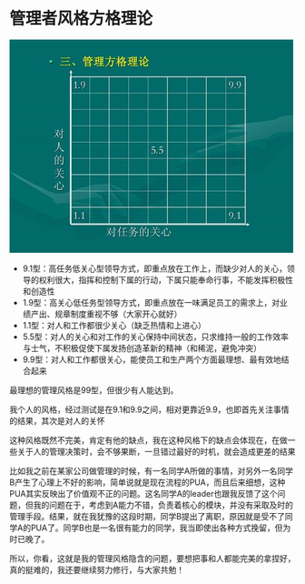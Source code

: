 # **管理者风格方格理论**

![admin-culture](https://github.com/xiaoyuge/Admin-Notes/blob/main/resources/admin-grid-theory.jpg)

- 9.1型：高任务低关心型领导方式，即重点放在工作上，而缺少对人的关心，领导的权利很大，指挥和控制下属的行动，下属只能奉命行事，不能发挥积极性和创造性
- 1.9型：高关心低任务型领导方式，即重点放在一味满足员工的需求上，对业绩产出、规章制度重视不够（大家开心就好）
- 1.1型：对人和工作都很少关心（缺乏热情和上进心）
- 5.5型：对人的关心和对工作的关心保持中间状态，只求维持一般的工作效率与士气，不积极促使下属发扬创造革新的精神（和稀泥，避免冲突）
- 9.9型：对人和工作都很关心，能使员工和生产两个方面最理想、最有效地结合起来

最理想的管理风格是99型，但很少有人能达到。

我个人的风格，经过测试是在9.1和9.9之间，相对更靠近9.9，也即首先关注事情的结果，其次是对人的关怀

这种风格既然不完美，肯定有他的缺点，我在这种风格下的缺点会体现在，在做一些关于人的管理决策时，会不够果断，一旦错过最好的时机，就会造成更差的结果

比如我之前在某家公司做管理的时候，有一名同学A所做的事情，对另外一名同学B产生了心理上不好的影响，简单说就是现在流程的PUA，而且后来细想，这种PUA其实反映出了价值观不正的问题。这名同学A的leader也跟我反馈了这个问题，但我的问题在于，考虑到A能力不错，负责着核心的模块，并没有采取及时的管理手段。结果，就在我犹豫的这段时期，同学B提出了离职，原因就是受不了同学A的PUA了。同学B也是一名很有能力的同学，我当即使出各种方式挽留，但为时已晚了。

所以，你看，这就是我的管理风格隐含的问题，要想把事和人都能完美的拿捏好，真的挺难的，我还要继续努力修行，与大家共勉！